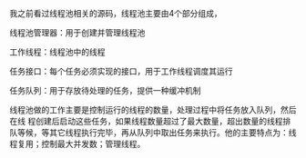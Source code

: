我之前看过线程池相关的源码，线程池主要由4个部分组成，

线程池管理器：用于创建并管理线程池

工作线程：线程池中的线程

任务接口：每个任务必须实现的接口，用于工作线程调度其运行

任务队列：用于存放待处理的任务，提供一种缓冲机制

线程池做的工作主要是控制运行的线程的数量，处理过程中将任务放入队列，然后在线 程创建后启动这些任务，如果线程数量超过了最大数量，超出数量的线程排队等候，等其它线程执行完毕，再从队列中取出任务来执行。他的主要特点为：线程复用；控制最大并发数；管理线程。